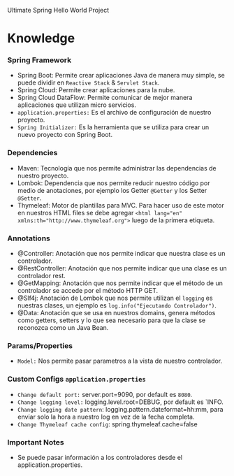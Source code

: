 Ultimate Spring Hello World Project 

# Knowledge

### Spring Framework

- Spring Boot: Permite crear aplicaciones Java de manera muy simple, se puede dividir en `Reactive Stack` & `Servlet Stack`.
- Spring Cloud: Permite crear aplicaciones para la nube.
- Spring Cloud DataFlow: Permite comunicar de mejor manera aplicaciones que utilizan micro servicios.
- `application.properties:` Es el archivo de configuración de nuestro proyecto.
- `Spring Initializer:` Es la herramienta que se utiliza para crear un nuevo proyecto con Spring Boot.

### Dependencies

- Maven: Tecnología que nos permite administrar las dependencias de nuestro proyecto.
- Lombok: Dependencia que nos permite reducir nuestro código por medio de anotaciones, por ejemplo los Getter `@Getter` y los Setter `@Setter`.
- Thymeleaf: Motor de plantillas para MVC. Para hacer uso de este motor en nuestros HTML files se debe agregar `<html lang="en" xmlns:th="http://www.thymeleaf.org">` luego de la primera etiqueta. 

### Annotations

- @Controller: Anotación que nos permite indicar que nuestra clase es un controlador.
- @RestController: Anotación que nos permite indicar que una clase es un controlador rest.
- @GetMapping: Anotación que nos permite indicar que el método de un controlador se accede por el método HTTP GET.
- @Slf4j: Anotación de Lombok que nos permite utilizan el `logging` es nuestras clases, un ejemplo es `log.info("Ejecutando Controlador")`.
- @Data: Anotación que se usa en nuestros domains, genera métodos como getters, setters y lo que sea necesario para que la clase se reconozca como un Java Bean.

### Params/Properties
- `Model:` Nos permite pasar parametros a la vista de nuestro controlador.

### Custom Configs `application.properties`

- `Change default port:` server.port=9090, por default es `8080`.
- `Change logging level:` logging.level.root=DEBUG, por default es `INFO.
- `Change logging date pattern`: logging.pattern.dateformat=hh:mm, para enviar solo la hora a nuestro log en vez de la fecha completa.
- `Change Thymeleaf cache config`: spring.thymeleaf.cache=false

### Important Notes

- Se puede pasar información a los controladores desde el application.properties.


